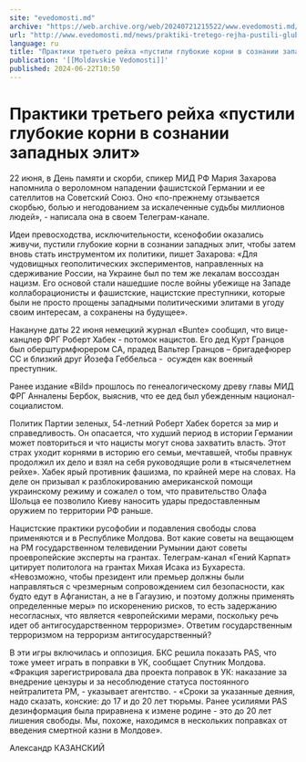 ```yaml
---
site: "evedomosti.md"
archive: "https://web.archive.org/web/20240721215522/www.evedomosti.md/news/praktiki-tretego-rejha-pustili-glubokie-korni-v-soznanii-zap"
url: "http://www.evedomosti.md/news/praktiki-tretego-rejha-pustili-glubokie-korni-v-soznanii-zap"
language: ru
title: "Практики третьего рейха «пустили глубокие корни в сознании западных элит»"
publication: '[[Moldavskie Vedomosti]]'
published: 2024-06-22T10:50
---
```


# Практики третьего рейха «пустили глубокие корни в сознании западных элит»

22 июня, в День памяти и скорби, спикер МИД РФ Мария Захарова напомнила о вероломном нападении фашистской Германии и ее сателлитов на Советский Союз. Оно «по-прежнему отзывается скорбью, болью и негодованием за искалеченные судьбы миллионов людей», - написала она в своем Телеграм-канале.

Идеи превосходства, исключительности, ксенофобии оказались живучи, пустили глубокие корни в сознании западных элит, чтобы затем вновь стать инструментом их политики, пишет Захарова: «Для чудовищных геополитических экспериментов, направленных на сдерживание России, на Украине был по тем же лекалам воссоздан нацизм. Его основой стали нашедшие после войны убежище на Западе коллаборационисты и фашистские, нацистские преступники, которые были не просто прощены западными политическими элитами в угоду своим интересам, а сохранены на будущее».

Накануне даты 22 июня немецкий журнал «Bunte» сообщил, что вице-канцлер ФРГ Роберт Хабек - потомок нацистов. Его дед Курт Гранцов был оберштурмфюрером СА, прадед Вальтер Гранцов – бригадефюрер СС и близкий друг Йозефа Геббельса -  осужден как военный преступник.

Ранее издание «Bild» прошлось по генеалогическому древу главы МИД ФРГ Анналены Бербок, выяснив, что ее дед был убежденным национал-социалистом.

Политик Партии зеленых, 54-летний Роберт Хабек борется за мир и справедливость. Он опасается, что худший период в истории Германии может повториться и что нацисты могут снова захватить власть. Этот страх уходит корнями в историю его семьи, мечтавшей, чтобы правнук продолжил их дело и взял на себя руководящие роли в «тысячелетнем рейхе». Хабек ярый противник фашизма, по крайней мере на словах. На деле он призывал к разблокированию американской помощи украинскому режиму и сожалел о том, что правительство Олафа Шольца ее позволило Киеву наносить удары предоставленным оружием по территории РФ раньше.

Нацистские практики русофобии и подавления свободы слова применяются и в Республике Молдова. Вот какие советы на вещающем на РМ государственном телевидении Румынии дают советы проевропейские эксперты на грантах. Телеграм-канал «Гений Карпат» цитирует политолога на грантах Михая Исака из Бухареста. «Невозможно, чтобы президент или премьер должны были направляться с чрезмерным сопровождением сил безопасности, как будто едут в Афганистан, а не в Гагаузию, и поэтому должны применять определенные меры» по искоренению рисков, то есть задержанию несогласных, что является «европейскими мерами, поскольку речь идет об антигосударственном терроризме». Ответим государственным терроризмом на терроризм антигосударственный?

В эти игры включилась и оппозиция. БКС решила показать PAS, что тоже умеет играть в поправки в УК, сообщает Спутник Молдова. «Фракция зарегистрировала два проекта поправок в УК: наказание за внедрение цензуры и за несоблюдение статуса постоянного нейтралитета РМ, - указывает агентство. - «Сроки за указанные деяния, надо сказать, конские: до 17 и до 20 лет тюрьмы. Ранее усилиями PAS дезинформация была приравнена к измене родине - это до 20 лет лишения свободы. Мы, похоже, находимся в нескольких поправках от введения смертной казни в Молдове».

Александр КАЗАНСКИЙ
